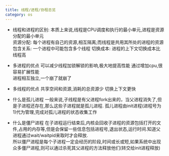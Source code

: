 ```yaml
---
title: 线程/进程/协程总览
category: os
---
```

- 线程和进程的区别:
本质上来说,线程是CPU调度和执行的最小单元,进程是资源分配的最小单元  
资源分配: 每个进程有自己的资源,相互隔离;而线程是共用其所处的进程的资源
包含关系: 一个进程中可能包含多个线程
切换成本: 进程的上下文切换成本比线程高  

- 多进程的优点
可以减少线程加锁解锁的影响,极大地提高性能
通过增加cpu,很容易扩展性能  
进程相互独立,一个崩了就崩了

- 多线程的优点
共享空间和资源,消耗的总资源少
切换上下文更快

- 什么是孤儿进程
一般来说,子线程是有父进程fork出来的，当父进程消失了,但是子进程还存在,那么这些子进程就是孤儿进程.
孤儿进程由init进程(进程号为1)代为管理,完成对孤儿进程的状态收集工作  

- 什么是僵尸进程
在子进程运行结束后,内核会回收子进程的资源包括打开的文件,占用的内存等,但是会保留一些信息包括进程号,退出状态,运行时间.知道父进程通过wait/waitpid来取时才会释放.  
所以僵尸进程是每个子进程一定会经历的阶段,时间或长或短,如果系统中出现众多僵尸进程,则可以通过杀死其父进程的方法释放他们(转交给init进程释放)
